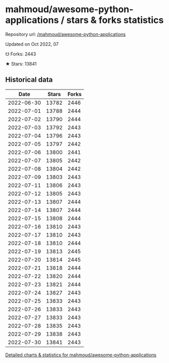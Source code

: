 # mahmoud/awesome-python-applications / stars & forks statistics

Repository url: [/mahmoud/awesome-python-applications](https://github.com/mahmoud/awesome-python-applications)

Updated on Oct 2022, 07

☋ Forks: 2443

★ Stars: 13841

## Historical data
| Date | Stars | Forks |
|------|-------|-------|
| 2022-06-30 | 13782 | 2446 | 
| 2022-07-01 | 13788 | 2444 | 
| 2022-07-02 | 13790 | 2444 | 
| 2022-07-03 | 13792 | 2443 | 
| 2022-07-04 | 13796 | 2443 | 
| 2022-07-05 | 13797 | 2442 | 
| 2022-07-06 | 13800 | 2441 | 
| 2022-07-07 | 13805 | 2442 | 
| 2022-07-08 | 13804 | 2442 | 
| 2022-07-09 | 13803 | 2443 | 
| 2022-07-11 | 13806 | 2443 | 
| 2022-07-12 | 13805 | 2443 | 
| 2022-07-13 | 13807 | 2444 | 
| 2022-07-14 | 13807 | 2444 | 
| 2022-07-15 | 13808 | 2444 | 
| 2022-07-16 | 13810 | 2443 | 
| 2022-07-17 | 13810 | 2443 | 
| 2022-07-18 | 13810 | 2444 | 
| 2022-07-19 | 13813 | 2445 | 
| 2022-07-20 | 13814 | 2445 | 
| 2022-07-21 | 13818 | 2444 | 
| 2022-07-22 | 13820 | 2444 | 
| 2022-07-23 | 13821 | 2444 | 
| 2022-07-24 | 13827 | 2443 | 
| 2022-07-25 | 13833 | 2443 | 
| 2022-07-26 | 13833 | 2443 | 
| 2022-07-27 | 13833 | 2443 | 
| 2022-07-28 | 13835 | 2443 | 
| 2022-07-29 | 13838 | 2443 | 
| 2022-07-30 | 13841 | 2443 | 


[Detailed charts & statistics for mahmoud/awesome-python-applications](https://reviewgithub.com/rep/mahmoud/awesome-python-applications)
